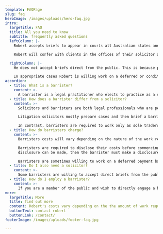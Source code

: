```yaml
---
template: FAQPage
slug: faq
heroImage: /images/uploads/hero-faq.jpg
intro:
  largeTitle: FAQ
  title: All you need to know
  subtitle: frequently asked questions
  leftColumn: |-
    Robert accepts briefs to appear in courts all Australian states and territories. He accepts briefs both paper and electronic format. Electronic briefs may be delivered either by email or on USB or other media via his PO Box. PDF format is preferred. Paper briefs are to be addressed to his Post Office box. Please allow appropriate time for delivery of all hard-copy mail communications.

    Robert will confer with clients in the offices of their solicitor and when he works interstate does so on a fly-in-fly-out basis. Robert only accepts briefs for clients via their solicitor.

  rightColumn: |-
    He does not accept briefs direct from the public. This is because pre-trial litigation work is complex, labour intensive, and requires the the attention of an experienced solicitor. No work will be commenced by Robert (unless urgent) until appropriate agreement is reached about the terms of his retainer. Cost estimates are available upon request.

    In appropriate cases Robert is willing work on a deferred or conditional basis. It is often necessary to review the brief before any cost estimate can be made. In large, complex or urgent matters he may require some payment for perusal of the brief before considering alternate cost arrangements. Before sending a brief you should phone Robert to discuss the matter and confirm his availability.
accordion:
  - title: What is a barrister?
    content: >-
      A barrister is a legal practitioner who elects to practice as a specialist advocate in courts. Barristers must undertake special training before they can become members of their Bar Association. The word barrister refers to someone who has been “called to the bar” and who then becomes a “barrister-at-law".
  - title: How does a barrister differ from a solicitor?
    content: >-
      Solicitors and barristers are both legal professionals who are permitted to appear in courts. Most solicitors spend their careers performing transactional work for clients, such as property transfers, drawing wills, preparing contracts, etc.

      Litigation solicitors mostly prepare cases and then brief a barrister to appear at court on their client's behalf. Solicitors also brief barristers to advise their clients on specialist areas of legal knowledge. Solicitors often work in law firms and may choose to only represent special categories of client.

      In contrast, barristers are required to work only as sole traders and are ethically bound (subject to agreement being reached as to their costs) to accept briefs on behalf of any client.
  - title: How do barristers charge?
    content: >-
      Barristers costs will vary depending on the nature of the work required, their special expertise, and their seniority. Barristers charge costs that are either based on the time spent or, on occasion, a fixed cost on brief.

      Barristers are required to disclose their costs before commencing work. If urgent work is required before a cost
      disclosure can be made, then the barrister must make a disclosure at the earliest opportunity. A barrister is (usually) not to perform any work for a client unless a cost agreement has first been reached.

      Barristers are sometimes willing to work on a deferred payment basis. Other barristers may be willing to work on a conditional basis - that is - where payment depends wholly or partly upon success in the case.
  - title: Do I also need a solicitor?
    content: >-
      Some barristers are willing to accept direct briefs from the public. This usually occurs with barristers conducting criminal work in lower courts. Many (probably most) barristers will only accept client briefs via a solicitor's firm. Litigation work is often very complex and labour intensive. Barristers must work as sole traders so they lack the human and other resources that a solicitors firm can devote to pre-trial paperwork. Robert only accepts briefs via a solicitor.
  - title: How do I employ a barrister?
    content: >-
      If you are a member of the public and wish to directly engage a barrister then you should phone around to find someone who is suitable. If you already have a solicitor then he or she will advise you about which barristers are best suited to your circumstances. You can carry out your own research into the barristers suggested, but your solicitor is often the best source of information in this regard.
more:
  largeTitle: More
  title: find out more
  content: Robert's costs vary depending on the the amount of work required. Cost estimates can be supplied once a brief is received. In appropriate cases Robert is willing to work on a deferred payment or conditional basis. Further details are available upon request.
  buttonText: contact robert
  buttonLink: /contact/
footerImage: /images/uploads/footer-faq.jpg

---
```

